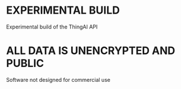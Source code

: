 # EXPERIMENTAL BUILD
Experimental build of the ThingAI API

# ALL DATA IS UNENCRYPTED AND PUBLIC
Software not designed for commercial use
